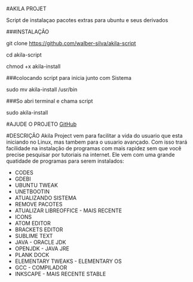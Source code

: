 #AKILA PROJET

Script de instalaçao pacotes extras para ubuntu e seus derivados 

###INSTALAÇÂO

git clone https://github.com/walber-silva/akila-script

cd akila-script

chmod +x akila-install

###colocando script para inicia junto com Sistema

sudo mv akila-install /usr/bin

###So abri terminal e chama script

sudo akila-install

#AJUDE O PROJETO
[GitHub](https://github.com/walber-silva/akila-script)

#DESCRIÇÃO
Akila Project vem para facilitar a vida do usuario que esta iniciando no Linux, mas tambem para o usuario avançado. Com isso trará facilidade na instalação de programas com mais rapidez sem que você precise pesquisar por tutoriais na internet. Ele vem com uma grande quatidade de programas para serem instalados:

- CODES
- GDEBI
- UBUNTU TWEAK
- UNETBOOTIN
- ATUALIZANDO SISTEMA
- REMOVE PACOTES
- ATUALIZAR LIBREOFFICE - MAIS RECENTE
- ICONS
- ATOM EDITOR
- BRACKETS EDITOR
- SUBLIME TEXT
- JAVA - ORACLE JDK
- OPENJDK - JAVA JRE
- PLANK DOCK
- ELEMENTARY TWEAKS - ELEMENTARY OS
- GCC - COMPILADOR
- INKSCAPE - MAIS RECENTE STABLE

